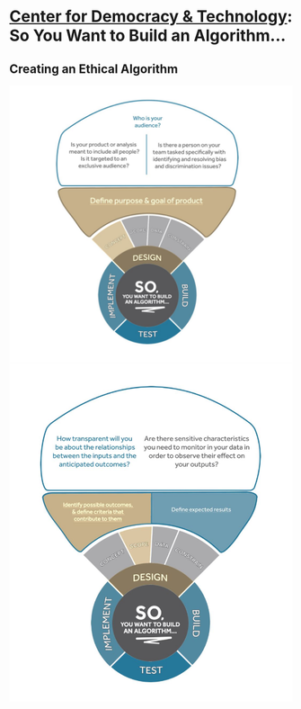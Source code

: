 # [Center for Democracy & Technology](https://cdt.org/): So You Want to Build an Algorithm...

## Creating an Ethical Algorithm

![](data/1.jpg)
![](data/2.jpg)
